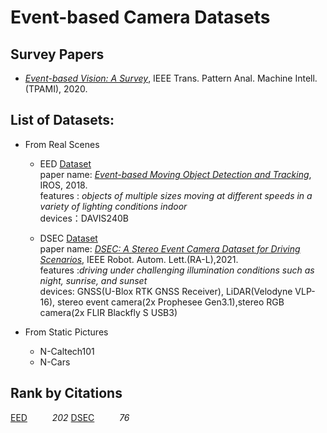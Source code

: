 # Event-based Camera Datasets

## Survey Papers
- _[Event-based Vision: A Survey](http://rpg.ifi.uzh.ch/docs/EventVisionSurvey.pdf)_, IEEE Trans. Pattern Anal. Machine Intell. (TPAMI), 2020.

## List of Datasets:
- From Real Scenes
  - <a name="EED"></a> EED
    [Dataset](http://prg.cs.umd.edu/BetterFlow.html) <br>
    paper name: _[Event-based Moving Object Detection and Tracking](https://ieeexplore.ieee.org/abstract/document/8593805)_, IROS, 2018.<br>
    features :  _objects of multiple sizes moving at different speeds in a variety of lighting conditions_ _indoor_ <br>
    devices：DAVIS240B
    
  - <a name="DSEC"></a> DSEC
    [Dataset](http://rpg.ifi.uzh.ch/dsec.html) <br>
    paper name: _[DSEC: A Stereo Event Camera Dataset for Driving Scenarios](https://ieeexplore.ieee.org/abstract/document/9387069)_, IEEE Robot. Autom. Lett.(RA-L),2021.
    <br>
    features :_driving under challenging illumination conditions such as night, sunrise, and sunset_ <br>
    devices: GNSS(U-Blox RTK GNSS Receiver), LiDAR(Velodyne VLP-16), stereo event camera(2x Prophesee Gen3.1),stereo RGB camera(2x FLIR Blackfly S USB3) 
    
- From Static Pictures
  - N-Caltech101
  - N-Cars

## Rank by Citations
[EED](#EED)       &emsp; &emsp;     _202_
[DSEC](#DSEC)      &emsp; &emsp;    _76_
